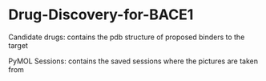# Drug-Discovery-for-BACE1

Candidate drugs: contains the pdb structure of proposed binders to the target 

PyMOL Sessions: contains the saved sessions where the pictures are taken from 
